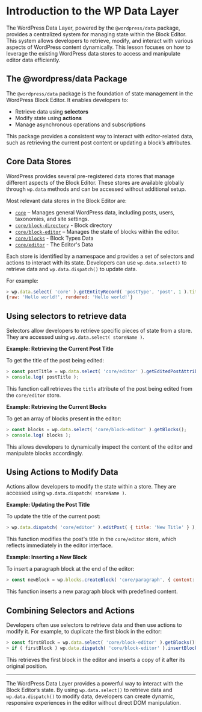 # **Introduction to the WP Data Layer**

The WordPress Data Layer, powered by the `@wordpress/data` package, provides a centralized system for managing state within the Block Editor. This system allows developers to retrieve, modify, and interact with various aspects of WordPress content dynamically. This lesson focuses on how to leverage the existing WordPress data stores to access and manipulate editor data efficiently.

## **The @wordpress/data Package**

The `@wordpress/data` package is the foundation of state management in the WordPress Block Editor. It enables developers to:

- Retrieve data using **selectors**
- Modify state using **actions**
- Manage asynchronous operations and subscriptions

This package provides a consistent way to interact with editor-related data, such as retrieving the current post content or updating a block’s attributes.

## **Core Data Stores**

WordPress provides several pre-registered data stores that manage different aspects of the Block Editor. These stores are available globally through `wp.data` methods and can be accessed without additional setup.

Most relevant data stores in the Block Editor are:

- [`core`](https://developer.wordpress.org/block-editor/reference-guides/data/data-core/) – Manages general WordPress data, including posts, users, taxonomies, and site settings.
- [`core/block-directory`](https://developer.wordpress.org/block-editor/reference-guides/data/data-core-block-directory/) \- Block directory
- [`core/block-editor`](https://developer.wordpress.org/block-editor/reference-guides/data/data-core-block-editor/) – Manages the state of blocks within the editor.
- [`core/blocks`](https://developer.wordpress.org/block-editor/reference-guides/data/data-core-blocks/) \- Block Types Data
- [`core/editor`](https://developer.wordpress.org/block-editor/reference-guides/data/data-core-editor/) \- The Editor's Data

Each store is identified by a namespace and provides a set of selectors and actions to interact with its state. Developers can use `wp.data.select()` to retrieve data and `wp.data.dispatch()` to update data.

For example:

```javascript
> wp.data.select( 'core' ).getEntityRecord( 'postType', 'post', 1 ).title
{raw: 'Hello world!', rendered: 'Hello world!'}

```

## **Using selectors to retrieve data**

Selectors allow developers to retrieve specific pieces of state from a store. They are accessed using `wp.data.select( storeName )`.

**Example: Retrieving the Current Post Title**

To get the title of the post being edited:

```javascript
> const postTitle = wp.data.select( 'core/editor' ).getEditedPostAttribute( 'title' );
> console.log( postTitle );
```

This function call retrieves the `title` attribute of the post being edited from the `core/editor` store.

**Example: Retrieving the Current Blocks**

To get an array of blocks present in the editor:

```javascript
> const blocks = wp.data.select( 'core/block-editor' ).getBlocks();
> console.log( blocks );
```

This allows developers to dynamically inspect the content of the editor and manipulate blocks accordingly.

## **Using Actions to Modify Data**

Actions allow developers to modify the state within a store. They are accessed using `wp.data.dispatch( storeName )`.

**Example: Updating the Post Title**

To update the title of the current post:

```javascript
> wp.data.dispatch( 'core/editor' ).editPost( { title: 'New Title' } );
```

This function modifies the post's title in the `core/editor` store, which reflects immediately in the editor interface.

**Example: Inserting a New Block**

To insert a paragraph block at the end of the editor:

```javascript
> const newBlock = wp.blocks.createBlock( 'core/paragraph', { content: 'Hello World' } )> wp.data.dispatch( 'core/block-editor' ).insertBlocks( newBlock );
```

This function inserts a new paragraph block with predefined content.

## **Combining Selectors and Actions**

Developers often use selectors to retrieve data and then use actions to modify it. For example, to duplicate the first block in the editor:

```javascript
> const firstBlock = wp.data.select( 'core/block-editor' ).getBlocks()[0];
> if ( firstBlock ) wp.data.dispatch( 'core/block-editor' ).insertBlocks( firstBlock, 1 );
```

This retrieves the first block in the editor and inserts a copy of it after its original position.

---

The WordPress Data Layer provides a powerful way to interact with the Block Editor’s state. By using `wp.data.select()` to retrieve data and `wp.data.dispatch()` to modify data, developers can create dynamic, responsive experiences in the editor without direct DOM manipulation.
